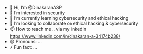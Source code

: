 - 👋 Hi, I’m @DinakaranASP
- 👀 I’m interested in security
- 🌱 I’m currently learning cybersecurity and ethical hacking
- 💞️ I’m looking to collaborate on ethical hacking & cybersecurity
- 📫 How to reach me .. via my linkedIn https://www.linkedin.com/in/dinakaran-a-34174b238/
- 😄 Pronouns: ...
- ⚡ Fun fact: ...

<!---
DinakaranASP/DinakaranASP is a ✨ special ✨ repository because its `README.md` (this file) appears on your GitHub profile.
You can click the Preview link to take a look at your changes.
--->
